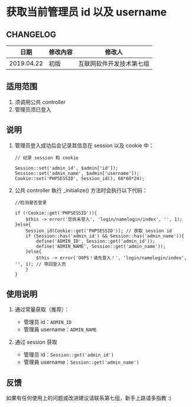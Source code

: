 ﻿# 获取当前管理员 id 以及 username

## CHANGELOG
|日期  | 修改內容 | 修改人|
|-----|---------|------|
| 2019.04.22 | 初版 |互联网软件开发技术第七组|

## 适用范围

 1. 须调用公共 controller
 2. 管理员须已登入

## 说明

 1. 管理员登入成功后会记录其信息在 session 以及 cookie 中：

	    // 纪录 session 和 cookie

		Session::set('admin_id', $admin['id']);
		Session::set('admin_name', $admin['username']);
		Cookie::set('PHPSESSID', Session_id(), 60*60*24);

 3. 公共 controller 執行 _initialize() 方法时会执行以下代码：

	    //检测是否登录

		if (!Cookie::get('PHPSESSID')){
			$this -> error('您尚未登入', 'login/namelogin/index', '', 1);
		}else{
			Session_id(Cookie::get('PHPSESSID')); // 获取 session id
			if (Session::has('admin_id') && Session::has('admin_name')){
				define('ADMIN_ID', Session::get('admin_id'));
				define('ADMIN_NAME', Session::get('admin_name'));
			}else{
				$this -> error('OOPS！请先登入！', 'login/namelogin/index', '', 1); // 导回登入页
			}
		}

## 使用说明

 1. 通过常量获取（推荐）： 
	 - 管理员 id：`ADMIN_ID`
	 - 管理員 username：`ADMIN_NAME`
	
2. 通过 session 获取
	- 管理员 id：`Session::get('admin_id')`
	- 管理員 username：`Session::get('admin_name')`

## 反馈
如果有任何使用上的问题或改进建议请联系第七组，新手上路请多指教 :)




